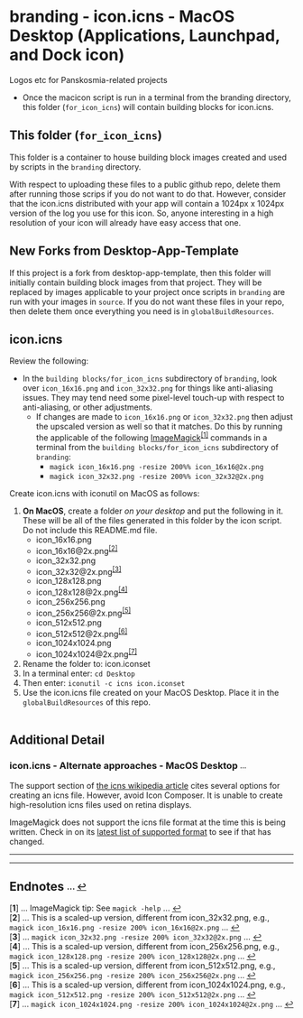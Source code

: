 # branding - icon.icns - MacOS Desktop (Applications, Launchpad, and Dock icon)
Logos etc for Panskosmia-related projects

- Once the macicon script is run in a terminal from the branding directory, this folder (`for_icon_icns`) will contain building blocks for icon.icns.

## This folder (`for_icon_icns`)
This folder is a container to house building block images created and used by scripts in the `branding` directory.

With respect to uploading these files to a public github repo, delete them after running those scrips if you do not want to do that. However, consider that the icon.icns distributed with your app will contain a 1024px x 1024px version of the log you use for this icon. So, anyone interesting in a high resolution of your icon will already have easy access that one.

## New Forks from Desktop-App-Template
If this project is a fork from desktop-app-template, then this folder will initially contain building block images from that project. They will be replaced by images applicable to your project once scripts in `branding` are run with your images in `source`. If you do not want these files in your repo, then delete them once everything you need is in `globalBuildResources`.

## icon.icns
Review the following:
- In the `building blocks/for_icon_icns` subdirectory of `branding`, look over `icon_16x16.png` and `icon_32x32.png` for things like anti-aliasing issues. They may tend need some pixel-level touch-up with respect to anti-aliasing, or other adjustments.
  - If changes are made to `icon_16x16.png` or `icon_32x32.png` then adjust the upscaled version as well so that it matches. Do this by running the applicable of the following [ImageMagick](https://imagemagick.org/)<sup id="a1">[[1]](#f1)</sup> commands in a terminal from the `building blocks/for_icon_icns` subdirectory of `branding`:
    - `magick icon_16x16.png -resize 200%% icon_16x16@2x.png`  
    - `magick icon_32x32.png -resize 200%% icon_32x32@2x.png`

Create icon.icns with iconutil on MacOS as follows:

1. __On MacOS__, create a folder _on your desktop_ and put the following in it. These will be all of the files generated in this folder by the icon script. Do not include this README.md file.
   - icon_16x16.png
   - icon_16x16<!-- -->@2x.png<sup id="a2">[[2]](#f2)</sup>
   - icon_32x32.png
   - icon_32x32<!-- -->@2x.png<sup id="a3">[[3]](#f3)</sup>
   - icon_128x128.png
   - icon_128x128<!-- -->@2x.png<sup id="a4">[[4]](#f4)</sup>
   - icon_256x256.png
   - icon_256x256<!-- -->@2x.png<sup id="a5">[[5]](#f5)</sup>
   - icon_512x512.png
   - icon_512x512<!-- -->@2x.png<sup id="a6">[[6]](#f6)</sup>
   - icon_1024x1024.png
   - icon_1024x1024<!-- -->@2x.png<sup id="a7">[[7]](#f7)</sup>
2. Rename the folder to: icon.iconset
3. In a terminal enter: `cd Desktop`
4. Then enter: `iconutil -c icns icon.iconset`
5. Use the icon.icns file created on your MacOS Desktop. Place it in the `globalBuildResources` of this repo.  
<span id="additional">&nbsp;</span>
## Additional Detail

### icon.icns - Alternate approaches - MacOS Desktop <sub><sup>...
The support section of [the icns wikipedia article](https://en.wikipedia.org/wiki/Apple_Icon_Image_format#Support) cites several options for creating an icns file. However, avoid Icon Composer. It is unable to create high-resolution icns files used on retina displays.

ImageMagick does not support the icns file format at the time this is being written. Check in on its [latest list of supported format](https://imagemagick.org/script/formats.php#supported) to see if that has changed.  

---
---

## Endnotes <sub><sup>... [↩](#toc)</sup></sub>
[<b id="f1">1</b>] ... ImageMagick tip: See `magick -help` ... [↩](#a1)  
[<b id="f2">2</b>] ... This is a scaled-up version, different from icon_32x32.png, e.g., `magick icon_16x16.png -resize 200% icon_16x16@2x.png` ... [↩](#a2)  
[<b id="f3">3</b>] ... `magick icon_32x32.png -resize 200% icon_32x32@2x.png` ... [↩](#a3)  
[<b id="f4">4</b>] ... This is a scaled-up version, different from icon_256x256.png, e.g., `magick icon_128x128.png -resize 200% icon_128x128@2x.png`  ... [↩](#a4)  
[<b id="f5">5</b>] ... This is a scaled-up version, different from icon_512x512.png, e.g., `magick icon_256x256.png -resize 200% icon_256x256@2x.png` ... [↩](#a5)  
[<b id="f6">6</b>] ... This is a scaled-up version, different from icon_1024x1024.png, e.g., `magick icon_512x512.png -resize 200% icon_512x512@2x.png` ... [↩](#a6)  
[<b id="f7">7</b>] ... `magick icon_1024x1024.png -resize 200% icon_1024x1024@2x.png` ... [↩](#a7)  
